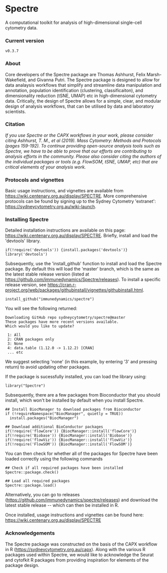 # Spectre
A computational toolkit for analysis of high-dimensional single-cell cytometry data. 

### Current version
`v0.3.7`

### About
Core developers of the Spectre package are Thomas Ashhurst, Felix Marsh-Wakefield, and Givanna Putri. The Spectre package is designed to allow for data analaysis workflows that simplify and streamline data manipulation and annotation, population identification (clustering, classificaiton), and dimensionality reduction (tSNE, UMAP) etc in high-dimensional cytometry data. Critically, the design of Spectre allows for a simple, clear, and modular design of analysis workflows, that can be utilised by data and laboratory scientists. 

### Citation
*If you use Spectre or the CAPX workflows in your work, please consider citing Ashhurst, T. M., et al (2019). Mass Cytometry: Methods and Protocols (pages 159-192). To continue providing open-source analysis tools such as Spectre, we have to be able to prove that our efforts are contributing to analysis efforts in the community. Please also consider citing the authors of the individual packages or tools (e.g. FlowSOM, tSNE, UMAP, etc) that are critical elements of your analysis work.*

### Protocols and vignettes
Basic usage instructions, and vignettes are available from https://wiki.centenary.org.au/display/SPECTRE. More comprehensive protocols can be found by signing up to the Sydney Cytometry 'extranet': https://sydneycytometry.org.au/wiki-launch.

### Installing Spectre
Detailed installation instructions are available on this page: https://wiki.centenary.org.au/display/SPECTRE. Briefly, install and load the 'devtools' library.

```     
if(!require('devtools')) {install.packages('devtools')}
library('devtools')
```

Subsequently, use the 'install_github' function to install and load the Spectre package. By default this will load the 'master' branch, which is the same as the latest stable release version (listed at https://github.com/immunedynamics/Spectre/releases). To install a specific release version, see https://cran.r-project.org/web/packages/githubinstall/vignettes/githubinstall.html.

```
install_github("immunedynamics/spectre")
```

You will see the following returned:
```
Downloading GitHub repo sydneycytometry/spectre@master
These packages have more recent versions available.
Which would you like to update?

 1: All                                 
 2: CRAN packages only                  
 3: None                                
 4: data.table (1.12.0 -> 1.12.2) [CRAN]
 ... etc
 ```
 
We suggest selecting 'none' (in this example, by entering '3' and pressing return) to avoid updating other packages.

If the package is sucessfully installed, you can load the library using:
```
library("Spectre")
```

Subsequently, there are a few packages from Bioconductor that you should install, which won't be installed by default when you install Spectre.

```
## Install BiocManager to download packages from Bioconductor
if (!requireNamespace("BiocManager", quietly = TRUE))
  install.packages("BiocManager")
 
## Download additional BioConductor packages
if(!require('flowCore')) {BiocManager::install('flowCore')}
if(!require('Biobase')) {BiocManager::install('Biobase')}
if(!require('flowViz')) {BiocManager::install('flowViz')}
if(!require('FlowSOM')) {BiocManager::install('FlowSOM')}
```

You can then check for whether all of the packages for Spectre have been loaded correctly using the following commands
```
## Check if all required packages have been installed
Spectre::package.check()
 
## Load all required packages
Spectre::package.load()
```

Alternatively, you can go to releases (https://github.com/immunedynamics/spectre/releases) and download the latest stable release -- which can then be installed in R.

Once installed, usage instructions and vignettes can be found here: https://wiki.centenary.org.au/display/SPECTRE

### Acknowledgements
The Spectre package was constructed on the basis of the CAPX workflow in R (https://sydneycytometry.org.au/capx). Along with the various R packages used within Spectre, we would like to acknowledge the Seurat and cytofkit R packages from providing inspiration for elements of the package design.
